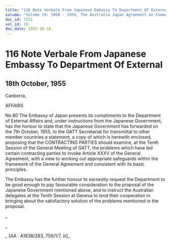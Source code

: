 ```yaml
---
title: "116 Note Verbale From Japanese Embassy To Department Of External"
volume: "Volume 19: 1950 - 1959, The Australia Japan Agreement on Commerce"
doc_id: 7721
vol_id: 19
doc_date: 1955-10-18
---
```


# 116 Note Verbale From Japanese Embassy To Department Of External

## 18th October, 1955

Canberra, 

AFFAIRS

No.80 The Embassy of Japan presents its compliments to the Department of External Affairs and, under instructions from the Japanese Government, has the honour to state that the Japanese Government has forwarded on the 7th October, 1955, to the GATT Secretariat for transmittal to other member countries a statement, a copy of which is herewith enclosed, proposing that the CONTRACTING PARTIES should examine, at the Tenth Session of the General Meeting of GATT, the problems which have led certain contracting parties to invoke Article XXXV of the General Agreement, with a view to working out appropriate safeguards within the framework of the General Agreement and consistent with its basic principles.

The Embassy has the further honour to earnestly request the Department to be good enough to pay favourable consideration to the proposal of the Japanese Government mentioned above, and to instruct the Australian delegates at the Tenth Session at Geneva to lend their cooperation in bringing about the satisfactory solution of the problems mentioned in the proposal.

_

_

_ [AA : A1838/283, 759/1/7, iii]_
